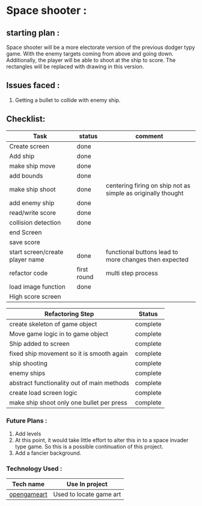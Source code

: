 # Space shooter :

## starting plan :

Space shooter will be a more electorate version of the previous dodger typy game.
With the enemy targets coming from above and going down. Additionally, the player will be able to shoot at the ship
to score. The rectangles will be replaced with drawing in this version.

## Issues faced :

1. Getting a bullet to collide with enemy ship.

## Checklist:

| Task                            | status      | comment                                                      |
|---------------------------------|-------------|--------------------------------------------------------------|
| Create screen                   | done        |                                                              |
| Add ship                        | done        |                                                              |
| make ship move                  | done        |                                                              |
| add bounds                      | done        |                                                              |
| make ship shoot                 | done        | centering firing on ship not as simple as originally thought |
| add enemy ship                  | done        |                                                              |
| read/write score                | done        |                                                              |
| collision detection             | done        |                                                              |
| end Screen                      |             |                                                              |
| save score                      |             |                                                              |
| start screen/create player name | done        | functional buttons lead to more changes then expected        |
| refactor code                   | first round | multi step process                                           |
| load image function             | done        |                                                              |
| High score screen               |             |                                                              |

| Refactoring Step                           | Status   |
|--------------------------------------------|----------|
| create skeleton of game object             | complete |
| Move game logic in to game object          | complete |
| Ship added to screen                       | complete |
| fixed ship movement so it is smooth again  | complete |
| ship shooting                              | complete |
| enemy ships                                | complete |
| abstract functionality out of main methods | complete |
| create load screen logic                   | complete |
| make ship shoot only one bullet per press  | complete |   

### Future Plans :

1. Add levels
2. At this point, it would take little effort to alter this in to a space invader type game. So this is a possible
   continuation of this project.
3. Add a fancier background.

### Technology Used :

| Tech name                                          | Use In project          |
|----------------------------------------------------|-------------------------|
| [opengameart](https://opengameart.org/users/kev93) | Used to locate game art |
